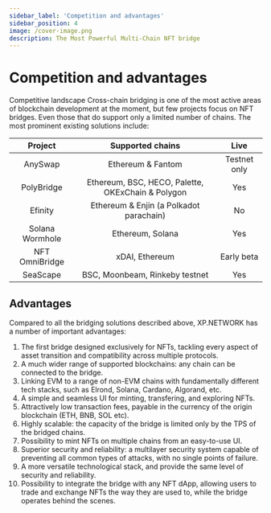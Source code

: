 ```yaml
---
sidebar_label: 'Competition and advantages'
sidebar_position: 4
image: /cover-image.png
description: The Most Powerful Multi-Chain NFT bridge
---
```


# Competition and advantages

Competitive landscape
Cross-chain bridging is one of the most active areas of blockchain development at the moment, but few projects focus on NFT bridges. Even those that do support only a limited number of chains. The most prominent existing solutions include:

| Project| Supported chains	| Live |
| :-------------: |:-------------:| :-----:|
|AnySwap	| Ethereum & Fantom	| Testnet only|
PolyBridge |	Ethereum, BSC, HECO, Palette, OKExChain & Polygon |	Yes
Efinity	| Ethereum & Enjin (a Polkadot parachain) |	No
Solana Wormhole |	Ethereum, Solana |	Yes
NFT OmniBridge |	xDAI, Ethereum |	Early beta
SeaScape	| BSC, Moonbeam, Rinkeby testnet |	Yes


## Advantages

Compared to all the bridging solutions described above, XP.NETWORK has a number of important advantages:

1) The first bridge designed exclusively for NFTs, tackling every aspect of asset transition and compatibility across multiple protocols.<br/>
2) A much wider range of supported blockchains: any chain can be connected to the bridge.<br/>
3) Linking EVM to a range of non-EVM chains with fundamentally different tech stacks, such as Elrond, Solana, Cardano, Algorand, etc.<br/>
4) A simple and seamless UI for minting, transfering, and exploring NFTs.<br/>
5) Attractively low transaction fees, payable in the currency of the origin blockchain (ETH, BNB, SOL etc). <br/>
6) Highly scalable: the capacity of the bridge is limited only by the TPS of the bridged chains. <br/>
7) Possibility to mint NFTs on multiple chains from an easy-to-use UI. <br/>
8) Superior security and reliability: a multilayer security system capable of preventing all common types of attacks, with no single points of failure.<br/>
9) A more versatile technological stack, and provide the same level of security and reliability.<br/>
10) Possibility to integrate the bridge with any NFT dApp, allowing users to trade and exchange NFTs the way they are used to, while the bridge operates behind the scenes.<br/>